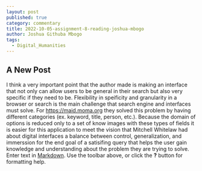 ```yaml
---
layout: post
published: true
category: commentary
title: 2022-10-05-assignment-8-reading-joshua-mbogo
author: Joshua Githuba Mbogo
tags:
  - Digital_Humanities
---
```

## A New Post
I think a very important point that the author made is making an interface that not only can allow users to be general in their search but also very specific if they need to be. Flexibility in speificity and granularity in a browser or search is the main challenge that search engine and interfaces must solve. For https://maid.moma.org they solved this problem by having different categories (ex. keyword, title, person, etc.). Because the domain of options is reduced only to a set of know images with these types of fields it is easier for this application to meet the vision that Mitchell Whitelaw had about digital interfaces a balance between control, generalization, and immerssion for the end goal of a satisifing query that helps the user gain knowledge and understanding about the problem they are trying to solve.
Enter text in [Markdown](http://daringfireball.net/projects/markdown/). Use the toolbar above, or click the **?** button for formatting help.
